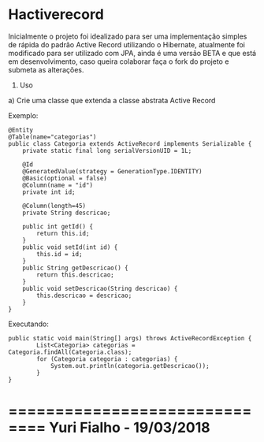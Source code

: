 Hactiverecord
=============

Inicialmente o projeto foi idealizado para ser uma implementação simples de rápida do padrão Active Record utilizando o Hibernate, atualmente foi modificado para ser utilizado com JPA, ainda é uma versão BETA e que está em desenvolvimento, caso queira colaborar faça o fork do projeto e submeta as alterações.

1) Uso

a) Crie uma classe que extenda a classe abstrata Active Record

Exemplo:
 
```
@Entity
@Table(name="categorias")
public class Categoria extends ActiveRecord implements Serializable {
	private static final long serialVersionUID = 1L;

	@Id
	@GeneratedValue(strategy = GenerationType.IDENTITY)
	@Basic(optional = false)
	@Column(name = "id")
	private int id;
	
	@Column(length=45)
	private String descricao;
	
	public int getId() {
		return this.id;
	}
	public void setId(int id) {
		this.id = id;
	}
	public String getDescricao() {
		return this.descricao;
	}
	public void setDescricao(String descricao) {
		this.descricao = descricao;
	}
}
```

Executando: 

```
public static void main(String[] args) throws ActiveRecordException {
		List<Categoria> categorias = Categoria.findAll(Categoria.class);
		for (Categoria categoria : categorias) {
			System.out.println(categoria.getDescricao());
		}
}
```


==============================
Yuri Fialho - 19/03/2018
==============================